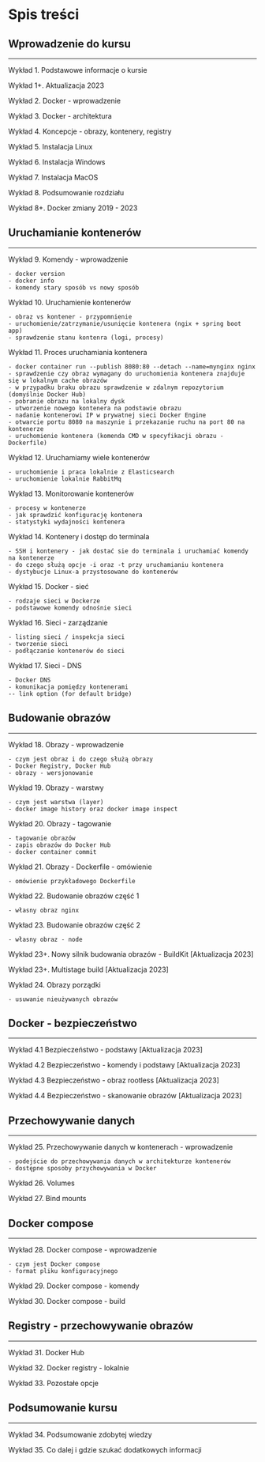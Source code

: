 # Spis treści


## Wprowadzenie do kursu

---

Wykład 1. Podstawowe informacje o kursie

Wykład 1+. Aktualizacja 2023

Wykład 2. Docker - wprowadzenie

Wykład 3. Docker - architektura

Wykład 4. Koncepcje - obrazy, kontenery, registry

Wykład 5. Instalacja Linux

Wykład 6. Instalacja Windows

Wykład 7. Instalacja MacOS

Wykład 8. Podsumowanie rozdziału

Wykład 8+. Docker zmiany 2019 - 2023

## Uruchamianie kontenerów

---

Wykład 9. Komendy - wprowadzenie

    - docker version
    - docker info
    - komendy stary sposób vs nowy sposób

Wykład 10. Uruchamienie kontenerów

    - obraz vs kontener - przypomnienie
    - uruchomienie/zatrzymanie/usunięcie kontenera (ngix + spring boot app)
    - sprawdzenie stanu kontenra (logi, procesy)

Wykład 11. Proces uruchamiania kontenera

    - docker container run --publish 8080:80 --detach --name=mynginx nginx
    - sprawdzenie czy obraz wymagany do uruchomienia kontenera znajduje się w lokalnym cache obrazów
    - w przypadku braku obrazu sprawdzenie w zdalnym repozytorium (domyślnie Docker Hub)
    - pobranie obrazu na lokalny dysk
    - utworzenie nowego kontenera na podstawie obrazu
    - nadanie kontenerowi IP w prywatnej sieci Docker Engine
    - otwarcie portu 8080 na maszynie i przekazanie ruchu na port 80 na kontenerze
    - uruchomienie kontenera (komenda CMD w specyfikacji obrazu - Dockerfile)

Wykład 12. Uruchamiamy wiele kontenerów

    - uruchomienie i praca lokalnie z Elasticsearch
    - uruchomienie lokalnie RabbitMq

Wykład 13. Monitorowanie kontenerów

    - procesy w kontenerze
    - jak sprawdzić konfigurację kontenera
    - statystyki wydajności kontenera

Wykład 14. Kontenery i dostęp do terminala

    - SSH i kontenery - jak dostać sie do terminala i uruchamiać komendy na kontenerze
    - do czego służą opcje -i oraz -t przy uruchamianiu kontenera
    - dystybucje Linux-a przystosowane do kontenerów

Wykład 15. Docker - sieć

    - rodzaje sieci w Dockerze
    - podstawowe komendy odnośnie sieci

Wykład 16. Sieci - zarządzanie

    - listing sieci / inspekcja sieci
    - tworzenie sieci
    - podłączanie kontenerów do sieci

Wykład 17. Sieci - DNS

    - Docker DNS
    - komunikacja pomiędzy kontenerami
    -- link option (for default bridge)

## Budowanie obrazów

---

Wykład 18. Obrazy - wprowadzenie

    - czym jest obraz i do czego służą obrazy
    - Docker Registry, Docker Hub
    - obrazy - wersjonowanie

Wykład 19. Obrazy - warstwy

    - czym jest warstwa (layer)
    - docker image history oraz docker image inspect

Wykład 20. Obrazy - tagowanie

    - tagowanie obrazów
    - zapis obrazów do Docker Hub
    - docker container commit

Wykład 21. Obrazy - Dockerfile - omówienie

    - omówienie przykładowego Dockerfile

Wykład 22. Budowanie obrazów część 1

    - własny obraz nginx

Wykład 23. Budowanie obrazów część 2

    - własny obraz - node

Wykład 23+. Nowy silnik budowania obrazów - BuildKit [Aktualizacja 2023]

Wykład 23+. Multistage build [Aktualizacja 2023]

Wykład 24. Obrazy porządki

    - usuwanie nieużywanych obrazów

## Docker - bezpieczeństwo

---

Wykład 4.1 Bezpieczeństwo - podstawy [Aktualizacja 2023]

Wykład 4.2 Bezpieczeństwo - komendy i podstawy [Aktualizacja 2023]

Wykład 4.3 Bezpieczeństwo - obraz rootless [Aktualizacja 2023]

Wykład 4.4 Bezpieczeństwo - skanowanie obrazów [Aktualizacja 2023]

## Przechowywanie danych

---

Wykład 25. Przechowywanie danych w kontenerach - wprowadzenie

    - podejście do przechowywania danych w architekturze kontenerów
    - dostępne sposoby przychowywania w Docker

Wykład 26. Volumes

Wykład 27. Bind mounts

## Docker compose

---

Wykład 28. Docker compose - wprowadzenie

    - czym jest Docker compose
    - format pliku konfiguracyjnego

Wykład 29. Docker compose - komendy

Wykład 30. Docker compose - build

## Registry - przechowywanie obrazów

---

Wykład 31. Docker Hub

Wykład 32. Docker registry - lokalnie

Wykład 33. Pozostałe opcje

## Podsumowanie kursu

---

Wykład 34. Podsumowanie zdobytej wiedzy

Wykład 35. Co dalej i gdzie szukać dodatkowych informacji